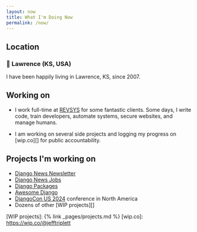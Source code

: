 ```yaml
---
layout: now
title: What I'm Doing Now
permalink: /now/
---
```


## Location

### 🏡 Lawrence (KS, USA)

I have been happily living in Lawrence, KS, since 2007.

## Working on

- I work full-time at [REVSYS][] for some fantastic clients.
  Some days, I write code, train developers, automate systems, secure websites, and manage humans.

- I am working on several side projects and logging my progress on [wip.co][] for public accountability.

## Projects I'm working on

- [Django News Newsletter][] 
- [Django News Jobs][] 
- [Django Packages][]
- [Awesome Django][]
- [DjangoCon US 2024][] conference in North America
- Dozens of other [WIP projects][]

[#jeffisrunning]: https://twitter.com/search?q=%23jeffisrunning&src=typd
[Awesome Django]: https://awesomedjango.org
[Django News Jobs]: https://jobs.django-news.com
[Django News Newsletter]: https://django-news.com
[Django Packages]: https://djangopackages.org
[DjangoCon US 2024]: https://2024.djangocon.us
[RevSys]: https://www.revsys.com
[WIP projects]: {% link _pages/projects.md %}
[wip.co]: https://wip.co/@jefftriplett
